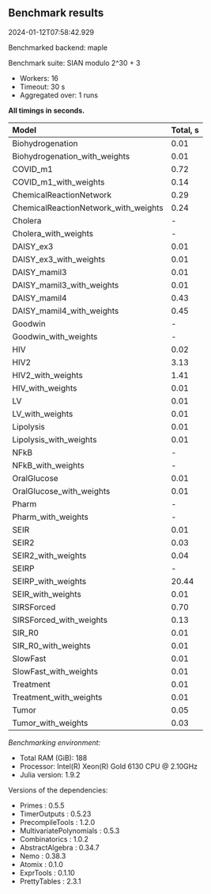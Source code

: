 ## Benchmark results

2024-01-12T07:58:42.929

Benchmarked backend: maple

Benchmark suite: SIAN modulo 2^30 + 3

- Workers: 16
- Timeout: 30 s
- Aggregated over: 1 runs

**All timings in seconds.**

|Model|Total, s|
|:----|---|
|Biohydrogenation|0.01|
|Biohydrogenation_with_weights|0.01|
|COVID_m1|0.72|
|COVID_m1_with_weights|0.14|
|ChemicalReactionNetwork|0.29|
|ChemicalReactionNetwork_with_weights|0.24|
|Cholera| - |
|Cholera_with_weights| - |
|DAISY_ex3|0.01|
|DAISY_ex3_with_weights|0.01|
|DAISY_mamil3|0.01|
|DAISY_mamil3_with_weights|0.01|
|DAISY_mamil4|0.43|
|DAISY_mamil4_with_weights|0.45|
|Goodwin| - |
|Goodwin_with_weights| - |
|HIV|0.02|
|HIV2|3.13|
|HIV2_with_weights|1.41|
|HIV_with_weights|0.01|
|LV|0.01|
|LV_with_weights|0.01|
|Lipolysis|0.01|
|Lipolysis_with_weights|0.01|
|NFkB| - |
|NFkB_with_weights| - |
|OralGlucose|0.01|
|OralGlucose_with_weights|0.01|
|Pharm| - |
|Pharm_with_weights| - |
|SEIR|0.01|
|SEIR2|0.03|
|SEIR2_with_weights|0.04|
|SEIRP| - |
|SEIRP_with_weights|20.44|
|SEIR_with_weights|0.01|
|SIRSForced|0.70|
|SIRSForced_with_weights|0.13|
|SIR_R0|0.01|
|SIR_R0_with_weights|0.01|
|SlowFast|0.01|
|SlowFast_with_weights|0.01|
|Treatment|0.01|
|Treatment_with_weights|0.01|
|Tumor|0.05|
|Tumor_with_weights|0.03|

*Benchmarking environment:*

* Total RAM (GiB): 188
* Processor: Intel(R) Xeon(R) Gold 6130 CPU @ 2.10GHz
* Julia version: 1.9.2

Versions of the dependencies:

* Primes : 0.5.5
* TimerOutputs : 0.5.23
* PrecompileTools : 1.2.0
* MultivariatePolynomials : 0.5.3
* Combinatorics : 1.0.2
* AbstractAlgebra : 0.34.7
* Nemo : 0.38.3
* Atomix : 0.1.0
* ExprTools : 0.1.10
* PrettyTables : 2.3.1
